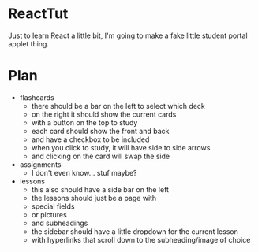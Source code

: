 # ReactTut
Just to learn React a little bit, I'm going to make a fake little student portal applet thing. 

# Plan
- flashcards
    - there should be a bar on the left to select which deck
    - on the right it should show the current cards
    - with a button on the top to study
    - each card should show the front and back
    - and have a checkbox to be included
    - when you click to study, it will have side to side arrows
    - and clicking on the card will swap the side
- assignments
    - I don't even know... stuf maybe?
- lessons
    - this also should have a side bar on the left
    - the lessons should just be a page with 
    - special fields
    - or pictures
    - and subheadings
    - the sidebar should have a little dropdown for the current lesson
    - with hyperlinks that scroll down to the subheading/image of choice